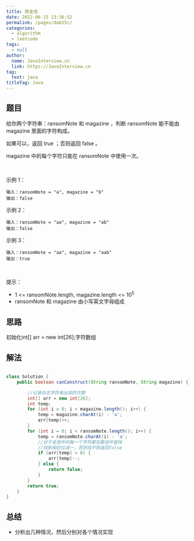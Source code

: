 ```yaml
---
title: 赎金信
date: 2022-06-15 23:36:52
permalink: /pages/dab15c/
categories: 
  - algorithm
  - leetcode
tags: 
  - null
author: 
  name: JavaInterview.cn
  link: https://JavaInterview.cn
tag: 
  text: java
titleTag: Java
---
```


## 题目
给你两个字符串：ransomNote 和 magazine ，判断 ransomNote 能不能由 magazine 里面的字符构成。

如果可以，返回 true ；否则返回 false 。

magazine 中的每个字符只能在 ransomNote 中使用一次。

 

示例 1：

    输入：ransomNote = "a", magazine = "b"
    输出：false
示例 2：

    输入：ransomNote = "aa", magazine = "ab"
    输出：false
示例 3：

    输入：ransomNote = "aa", magazine = "aab"
    输出：true
 

提示：

- 1 <= ransomNote.length, magazine.length <= 10<sup>5</sup>
- ransomNote 和 magazine 由小写英文字母组成



## 思路

初始化int[] arr = new int[26];字符数组


## 解法
```java

class Solution {
    public boolean canConstruct(String ransomNote, String magazine) {

        //记录杂志字符串出现的次数
        int[] arr = new int[26];
        int temp;
        for (int i = 0; i < magazine.length(); i++) {
            temp = magazine.charAt(i) - 'a';
            arr[temp]++;
        }
        for (int i = 0; i < ransomNote.length(); i++) {
            temp = ransomNote.charAt(i) - 'a';
            //对于金信中的每一个字符都在数组中查找
            //找到相应位减一，否则找不到返回false
            if (arr[temp] > 0) {
                arr[temp]--;
            } else {
                return false;
            }
        }
        return true;
    }
}
```

## 总结

- 分析出几种情况，然后分别对各个情况实现 
